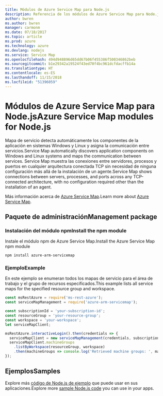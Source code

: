 ```yaml
---
title: Módulos de Azure Service Map para Node.js
description: Referencia de los módulos de Azure Service Map para Node.js
author: bwren
ms.author: bwren
manager: carmonm
ms.date: 07/18/2017
ms.topic: article
ms.prod: azure
ms.technology: azure
ms.devlang: nodejs
ms.service: Service Map
ms.openlocfilehash: 494d948896d65dd67b06f455386f500346862beb
ms.sourcegitcommit: b1e29342a19524f43ed70f4bc961dcfdacffb14a
ms.translationtype: HT
ms.contentlocale: es-ES
ms.lasthandoff: 11/15/2018
ms.locfileid: "51396059"
---
```

# <a name="azure-service-map-modules-for-nodejs"></a><span data-ttu-id="5ad3a-103">Módulos de Azure Service Map para Node.js</span><span class="sxs-lookup"><span data-stu-id="5ad3a-103">Azure Service Map modules for Node.js</span></span>

<span data-ttu-id="5ad3a-104">Mapa de servicio detecta automáticamente los componentes de la aplicación en sistemas Windows y Linux y asigna la comunicación entre servicios.</span><span class="sxs-lookup"><span data-stu-id="5ad3a-104">Service Map automatically discovers application components on Windows and Linux systems and maps the communication between services.</span></span> <span data-ttu-id="5ad3a-105">Service Map muestra las conexiones entre servidores, procesos y puertos en cualquier arquitectura conectada TCP sin necesidad de ninguna configuración más allá de la instalación de un agente.</span><span class="sxs-lookup"><span data-stu-id="5ad3a-105">Service Map shows connections between servers, processes, and ports across any TCP-connected architecture, with no configuration required other than the installation of an agent.</span></span>

<span data-ttu-id="5ad3a-106">Más información acerca de [Azure Service Map](https://docs.microsoft.com/azure/operations-management-suite/operations-management-suite-service-map).</span><span class="sxs-lookup"><span data-stu-id="5ad3a-106">Learn more about [Azure Service Map](https://docs.microsoft.com/azure/operations-management-suite/operations-management-suite-service-map).</span></span>

## <a name="management-package"></a><span data-ttu-id="5ad3a-107">Paquete de administración</span><span class="sxs-lookup"><span data-stu-id="5ad3a-107">Management package</span></span>

### <a name="install-the-npm-module"></a><span data-ttu-id="5ad3a-108">Instalación del módulo npm</span><span class="sxs-lookup"><span data-stu-id="5ad3a-108">Install the npm module</span></span>

<span data-ttu-id="5ad3a-109">Instale el módulo npm de Azure Service Map.</span><span class="sxs-lookup"><span data-stu-id="5ad3a-109">Install the Azure Service Map npm module</span></span>

```bash
npm install azure-arm-servicemap
```

### <a name="example"></a><span data-ttu-id="5ad3a-110">Ejemplo</span><span class="sxs-lookup"><span data-stu-id="5ad3a-110">Example</span></span>

<span data-ttu-id="5ad3a-111">En este ejemplo se enumeran todos los mapas de servicio para el área de trabajo y el grupo de recursos especificados.</span><span class="sxs-lookup"><span data-stu-id="5ad3a-111">This example lists all service maps for the specified resource group and workspace.</span></span>

```javascript
const msRestAzure = require('ms-rest-azure');
const serviceMapManagement = require('azure-arm-servicemap');

const subscriptionId = 'your-subscription-id';
const resourceGroup = 'your-resource-group';
const workspace = 'your-workspace';
let serviceMapClient;

msRestAzure.interactiveLogin().then(credentials => {
  serviceMapClient = new serviceMapManagement(credentials, subscriptionId);
  serviceMapClient.machineGroups
    .listByWorkspace(resourceGroup, workspace)
    .then(machineGroups => console.log('Retrieved machine groups: ', machineGroups));
});
```

## <a name="samples"></a><span data-ttu-id="5ad3a-112">Ejemplos</span><span class="sxs-lookup"><span data-stu-id="5ad3a-112">Samples</span></span>

<span data-ttu-id="5ad3a-113">Explore más [código de Node.js de ejemplo](https://azure.microsoft.com/resources/samples/?platform=nodejs) que puede usar en sus aplicaciones.</span><span class="sxs-lookup"><span data-stu-id="5ad3a-113">Explore more [sample Node.js code](https://azure.microsoft.com/resources/samples/?platform=nodejs) you can use in your apps.</span></span>
